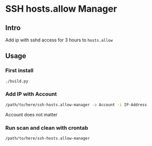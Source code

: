 
# SSH hosts.allow Manager

## Intro
Add ip with sshd access for 3 hours to `hosts.allow`

## Usage

### First install
```sh
./build.py
```
### Add IP with Account
```sh
/path/to/here/ssh-hosts.allow-manager -a Account -i IP-Address
```
Account does not matter

### Run scan and clean with crontab
```sh
/path/to/here/ssh-hosts.allow-manager
```

